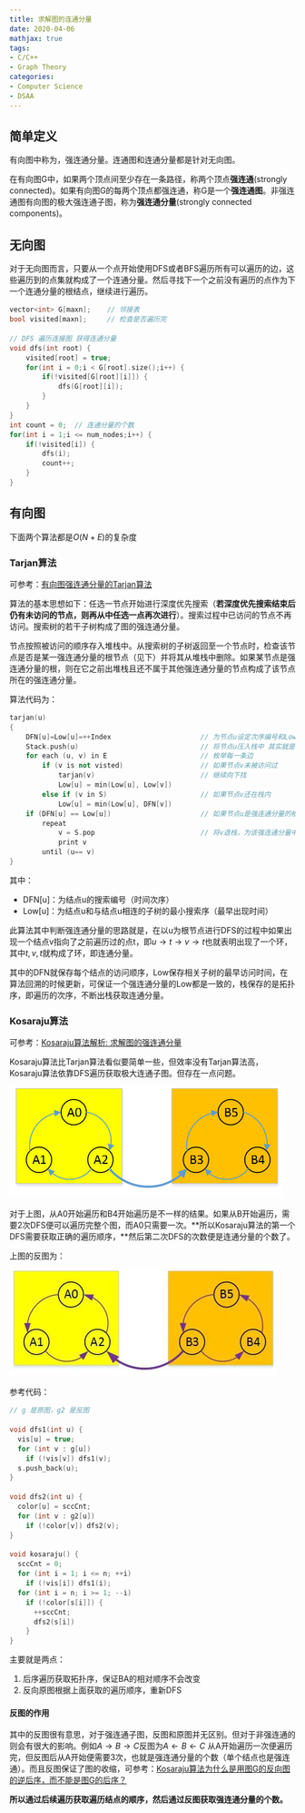 ```yaml
---
title: 求解图的连通分量
date: 2020-04-06
mathjax: true
tags:
- C/C++
- Graph Theory
categories:
- Computer Science
- DSAA
---
```


## 简单定义

有向图中称为，强连通分量。连通图和连通分量都是针对无向图。

在有向图G中，如果两个顶点间至少存在一条路径，称两个顶点**强连通**(strongly connected)。如果有向图G的每两个顶点都强连通，称G是一个**强连通图**。非强连通图有向图的极大强连通子图，称为**强连通分量**(strongly connected components)。

<!-- more -->

## 无向图

对于无向图而言，只要从一个点开始使用DFS或者BFS遍历所有可以遍历的边，这些遍历到的点集就构成了一个连通分量。然后寻找下一个之前没有遍历的点作为下一个连通分量的根结点，继续进行遍历。

```cpp
vector<int> G[maxn];    // 邻接表
bool visited[maxn];     // 检查是否遍历完

// DFS 遍历连接图 获得连通分量
void dfs(int root) {
    visited[root] = true;
    for(int i = 0;i < G[root].size();i++) {
        if(!visited[G[root][i]]) {
            dfs(G[root][i]);
        }
    }
}
int count = 0;	// 连通分量的个数
for(int i = 1;i <= num_nodes;i++) {
    if(!visited[i]) {
        dfs(i);
        count++;
    }
}
```

## 有向图

下面两个算法都是$O(N+E)$的复杂度

### Tarjan算法

可参考：[有向图强连通分量的Tarjan算法](https://www.byvoid.com/zhs/blog/scc-tarjan)

算法的基本思想如下：任选一节点开始进行深度优先搜索（**若深度优先搜索结束后仍有未访问的节点，则再从中任选一点再次进行**）。搜索过程中已访问的节点不再访问。搜索树的若干子树构成了图的强连通分量。

节点按照被访问的顺序存入堆栈中。从搜索树的子树返回至一个节点时，检查该节点是否是某一强连通分量的根节点（见下）并将其从堆栈中删除。如果某节点是强连通分量的根，则在它之前出堆栈且还不属于其他强连通分量的节点构成了该节点所在的强连通分量。

算法代码为：

```cpp
tarjan(u)
{
    DFN[u]=Low[u]=++Index                      // 为节点u设定次序编号和Low初值
    Stack.push(u)                              // 将节点u压入栈中 其实就是保存拓扑序
    for each (u, v) in E                       // 枚举每一条边
        if (v is not visted)                   // 如果节点v未被访问过
            tarjan(v)                          // 继续向下找
            Low[u] = min(Low[u], Low[v])
        else if (v in S)                       // 如果节点v还在栈内
            Low[u] = min(Low[u], DFN[v])
    if (DFN[u] == Low[u])                      // 如果节点u是强连通分量的根
        repeat
            v = S.pop                          // 将v退栈，为该强连通分量中一个顶点
            print v
        until (u== v)
}
```

其中：

- DFN[u]：为结点u的搜索编号（时间次序）
- Low[u]：为结点u和与结点u相连的子树的最小搜索序（最早出现时间）

此算法其中判断强连通分量的思路就是，在以u为根节点进行DFS的过程中如果出现一个结点v指向了之前遍历过的点t，即$u \rightarrow t \rightarrow v \rightarrow t$也就表明出现了一个环，其中$t,v,t$就构成了环，即连通分量。

其中的DFN就保存每个结点的访问顺序，Low保存相关子树的最早访问时间，在算法回溯的时候更新，可保证一个强连通分量的Low都是一致的，栈保存的是拓扑序，即遍历的次序，不断出栈获取连通分量。

### Kosaraju算法

可参考：[Kosaraju算法解析: 求解图的强连通分量](https://www.cnblogs.com/nullzx/p/6437926.html)

Kosaraju算法比Tarjan算法看似要简单一些，但效率没有Tarjan算法高，Kosaraju算法依靠DFS遍历获取极大连通子图。但存在一点问题。

![](\assets\ArticleImg\2020\connected-components-1.png)

对于上图，从A0开始遍历和B4开始遍历是不一样的结果。如果从B开始遍历，需要2次DFS便可以遍历完整个图，而A0只需要一次。**所以Kosaraju算法的第一个DFS需要获取正确的遍历顺序，**然后第二次DFS的次数便是连通分量的个数了。

上图的反图为：

![](\assets\ArticleImg\2020\connected-components-2.jpg)

参考代码：

```cpp
// g 是原图，g2 是反图

void dfs1(int u) {
  vis[u] = true;
  for (int v : g[u])
    if (!vis[v]) dfs1(v);
  s.push_back(u);
}

void dfs2(int u) {
  color[u] = sccCnt;
  for (int v : g2[u])
    if (!color[v]) dfs2(v);
}

void kosaraju() {
  sccCnt = 0;
  for (int i = 1; i <= n; ++i)
    if (!vis[i]) dfs1(i);
  for (int i = n; i >= 1; --i)
    if (!color[s[i]]) {
      ++sccCnt;
      dfs2(s[i])
    }
}
```

主要就是两点：

1. 后序遍历获取拓扑序，保证BA的相对顺序不会改变
2. 反向原图根据上面获取的遍历顺序，重新DFS

#### 反图的作用

其中的反图很有意思，对于强连通子图，反图和原图并无区别。但对于非强连通的则会有很大的影响。例如$A \rightarrow B \rightarrow C$反图为$A \leftarrow B \leftarrow C$ 从A开始遍历一次便遍历完，但反图后从A开始便需要3次，也就是强连通分量的个数（单个结点也是强连通）。而且反图保证了图的收缩，可参考：[Kosaraju算法为什么是用图G的反向图的逆后序，而不能是图G的后序？](https://www.zhihu.com/question/265266923/answer/912239192)

**所以通过后续遍历获取遍历结点的顺序，然后通过反图获取强连通分量的个数。**

